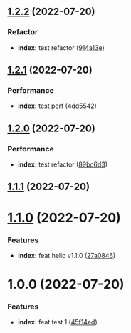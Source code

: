 ## [1.2.2](https://github.com/yikoyu/pnpm-renovate-demo/compare/v1.2.1...v1.2.2) (2022-07-20)


### Refactor

* **index:** test refactor ([914a13e](https://github.com/yikoyu/pnpm-renovate-demo/commit/914a13e11352dc3985d315aca5a16cedcb35ddf2))

## [1.2.1](https://github.com/yikoyu/pnpm-renovate-demo/compare/v1.2.0...v1.2.1) (2022-07-20)


### Performance

* **index:** test perf ([4dd5542](https://github.com/yikoyu/pnpm-renovate-demo/commit/4dd5542e54ad1c701b5704190d2763e3eb5c22cc))

## [1.2.0](https://github.com/yikoyu/pnpm-renovate-demo/compare/v1.1.1...v1.2.0) (2022-07-20)


### Performance

* **index:** test refactor ([89bc6d3](https://github.com/yikoyu/pnpm-renovate-demo/commit/89bc6d3415f534b96e08378e6df538cdeaf2aa0f))

## [1.1.1](https://github.com/yikoyu/pnpm-renovate-demo/compare/v1.1.0...v1.1.1) (2022-07-20)

# [1.1.0](https://github.com/yikoyu/pnpm-renovate-demo/compare/v1.0.0...v1.1.0) (2022-07-20)


### Features

* **index:** feat hello v1.1.0 ([27a0846](https://github.com/yikoyu/pnpm-renovate-demo/commit/27a08466d9b765ba77a72376a6d64fc0bf9aa792))

# 1.0.0 (2022-07-20)


### Features

* **index:** feat test 1 ([45f14ed](https://github.com/yikoyu/pnpm-renovate-demo/commit/45f14ed42ab5ad3b830ddb7981dacfe7a05cc389))
